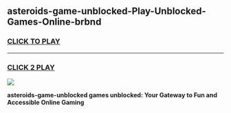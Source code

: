 
## asteroids-game-unblocked-Play-Unblocked-Games-Online-brbnd
<h3>
<a href="https://premium76.site?title=asteroids-game-unblocked&ref=24A">CLICK TO PLAY</a></h3>
<hr>

<h3>
<a href="https://premium76.site?title=asteroids-game-unblocked&ref=24A">CLICK 2 PLAY</a>
  
</h3>

<a href="https://premium76.site?title=asteroids-game-unblocked&ref=24A"><img src="https://clearcache.store/games.png"></a>


**asteroids-game-unblocked games unblocked: Your Gateway to Fun and Accessible Online Gaming**

